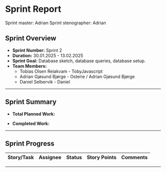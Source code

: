 # **Sprint Report**

Sprint master: Adrian
Sprint stenographer: Adrian

## **Sprint Overview**
- **Sprint Number:** Sprint 2
- **Duration:** 30.01.2025 - 13.02.2025
- **Sprint Goal:** Database sketch, database queries, database setup.
- **Team Members:**
  - Tobias Olsen Reiakvam - TobyJavascript
  - Adrian Gjøsund Bjørge - Osterie / Adrian Gjøsund Bjørge
  - Daniel Selbervik - Daniel

---

## **Sprint Summary**
- **Total Planned Work:**

- **Completed Work:**

---

## **Sprint Progress**
| Story/Task                                | Assignee              | Status       | Story Points | Comments     |
|-------------------------------------------|-----------------------|--------------|--------------|--------------|

---